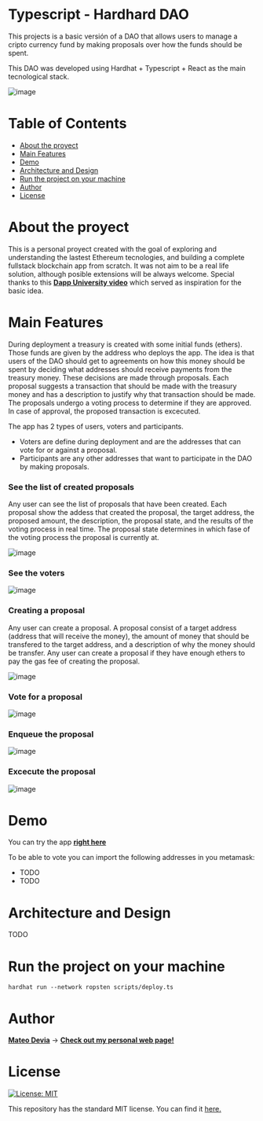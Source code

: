 # Typescript - Hardhard DAO

This projects is a basic versión of a DAO that allows users to manage a cripto currency fund by making proposals over how the funds should be spent.

This DAO was developed using Hardhat + Typescript + React as the main tecnological stack.

![image](https://user-images.githubusercontent.com/35933399/210114759-da67dd02-ec15-4bbd-b2a4-58bd24417536.png)

# Table of Contents

- [About the proyect](#about-the-proyect)
- [Main Features](#main-features)
- [Demo](#demo)
- [Architecture and Design](#architecture-and-design)
- [Run the project on your machine](#run-the-project-on-your-machine)
- [Author](#author)
- [License](#license)

# About the proyect
This is a personal proyect created with the goal of exploring and understanding the lastest Ethereum tecnologies, and building a complete fullstack blockchain app from scratch. It was not aim to be a real life solution, although posible extensions will be always welcome. Special thanks to this [__Dapp University video__](https://www.youtube.com/watch?v=LI4Ns77Upug) which served as inspiration for the basic idea.

# Main Features
During deployment a treasury is created with some initial funds (ethers). Those funds are given by the address who deploys the app. The idea is that users of the DAO should get to agreements on how this money should be spent by deciding what addresses should receive payments from the treasury money. These decisions are made through proposals. Each proposal suggests a transaction that should be made with the treasury money and has a description to justify why that transaction should be made. The proposals undergo a voting process to determine if they are approved. In case of approval, the proposed transaction is excecuted.

The app has 2 types of users, voters and participants. 
- Voters are define during deployment and are the addresses that can vote for or against a proposal.
- Participants are any other addresses that want to participate in the DAO by making proposals.


### See the list of created proposals
Any user can see the list of proposals that have been created. Each proposal show the addess that created the proposal, the target address, the proposed amount, the description, the proposal state, and the results of the voting process in real time. The proposal state determines in which fase of the voting process the proposal is currently at.

![image](https://user-images.githubusercontent.com/35933399/210135075-726f0cd5-6fa1-4ad6-86be-514daebe48fb.png)

### See the voters
![image](https://user-images.githubusercontent.com/35933399/210135101-ec3a07d4-5f82-4a53-84d8-7fc49b9f3c2b.png)


### Creating a proposal
Any user can create a proposal. A proposal consist of a target address (address that will receive the money), the amount of money that should be transfered to the target address, and a description of why the money should be transfer. Any user can create a proposal if they have enough ethers to pay the gas fee of creating the proposal.

![image](https://user-images.githubusercontent.com/35933399/210134494-910f0d89-73eb-43af-b1e7-ca13b8393d1b.png)

### Vote for a proposal
![image](https://user-images.githubusercontent.com/35933399/210134765-2d5fcd99-533c-4957-baef-9f99c5e9a6c9.png)

### Enqueue the proposal
![image](https://user-images.githubusercontent.com/35933399/210134935-3d3e2608-4a6a-4dbe-9414-7ed4e59b937c.png)

### Excecute the proposal
![image](https://user-images.githubusercontent.com/35933399/210134955-7291799f-8fe0-4215-b0ab-83a8fc68512b.png)


# Demo

You can try the app [__right here__](https://github.com/mateodevia)

To be able to vote you can import the following addresses in you metamask:
- TODO
- TODO

# Architecture and Design
TODO

# Run the project on your machine

```shell
hardhat run --network ropsten scripts/deploy.ts
```

# Author

[__Mateo Devia__](https://github.com/mateodevia) -> [__Check out my personal web page!__](https://github.com/mateodevia)

# License
[![License: MIT](https://img.shields.io/badge/License-MIT-yellow.svg)](https://opensource.org/licenses/MIT)

This repository has the standard MIT license. You can find it [here.](https://github.com/mateodevia/homePage/blob/master/LICENSE)
